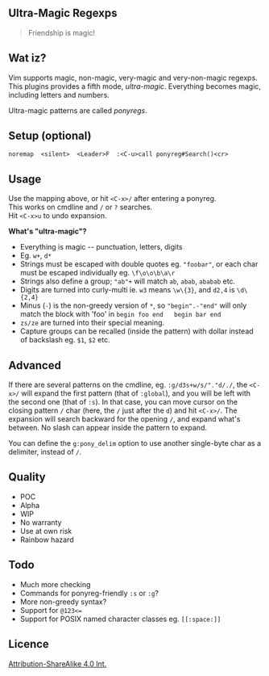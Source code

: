 Ultra-Magic Regexps
--------------------

> Friendship is magic!

Wat iz?
--------
Vim supports magic, non-magic, very-magic and very-non-magic regexps.
This plugins provides a fifth mode, *ultra-magic*.
Everything becomes magic, including letters and numbers.

Ultra-magic patterns are called *ponyregs*.

Setup (optional)
-----------------
`noremap  <silent>  <Leader>F  :<C-u>call ponyreg#Search()<cr>`

Usage
------
Use the mapping above, or hit `<C-x>/` after entering a ponyreg.  
This works on cmdline and `/` or `?` searches.  
Hit `<C-x>u` to undo expansion.

**What's "ultra-magic"?**
- Everything is magic -- punctuation, letters, digits
- Eg. `w+`, `d*`
- Strings must be escaped with double quotes eg. `"foobar"`, or each char must be escaped individually eg. `\f\o\o\b\a\r`
- Strings also define a group; `"ab"+` will match `ab`, `abab`, `ababab` etc.
- Digits are turned into curly-multi ie. `w3` means `\w\{3}`, and `d2,4` is `\d\{2,4}`
- Minus (`-`) is the non-greedy version of `*`, so `"begin".-"end"` will only match the block with 'foo' in `begin foo end   begin bar end`
- `zs/ze` are turned into their special meaning.
- Capture groups can be recalled (inside the pattern) with dollar instead of backslash eg. `$1`, `$2` etc.

Advanced
---------
If there are several patterns on the cmdline, eg. `:g/d3s+w/s/"."d/./`, the
`<C-x>/` will expand the first pattern (that of `:global`), and you will be
left with the second one (that of `:s`). In that case, you can move cursor on the
closing pattern `/` char (here, the `/` just after the `d`) and hit `<C-x>/`.
The expansion will search backward for the opening `/`, and expand what's between.
No slash can appear inside the pattern to expand.

You can define the `g:pony_delim` option to use another single-byte char as a delimiter, instead of `/`.

Quality
--------
- POC
- Alpha
- WIP
- No warranty
- Use at own risk
- Rainbow hazard

Todo
-----
- Much more checking
- Commands for ponyreg-friendly `:s` or `:g`?
- More non-greedy syntax?
- Support for `@123<=`
- Support for POSIX named character classes eg. `[[:space:]]`

Licence
--------
[Attribution-ShareAlike 4.0 Int.](https://creativecommons.org/licenses/by-sa/4.0/)

